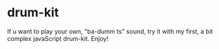 # drum-kit

If u want to play your own, "ba-dumm ts" sound, try it with my first, a bit complex javaScript drum-kit. Enjoy!
